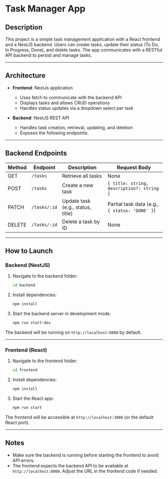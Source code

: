 
# Task Manager App

## Description

This project is a simple task management application with a React frontend and a NestJS backend.
Users can create tasks, update their status (To Do, In Progress, Done), and delete tasks.
The app communicates with a RESTful API backend to persist and manage tasks.

---

## Architecture

- **Frontend**: NextJs application
  - Uses fetch to communicate with the backend API
  - Displays tasks and allows CRUD operations
  - Handles status updates via a dropdown select per task

- **Backend**: NestJS REST API
  - Handles task creation, retrieval, updating, and deletion
  - Exposes the following endpoints:

---

## Backend Endpoints

| Method | Endpoint      | Description                             | Request Body                   |
|--------|---------------|-------------------------------------|-------------------------------|
| GET    | `/tasks`      | Retrieve all tasks                   | None                          |
| POST   | `/tasks`      | Create a new task                   | `{ title: string, description?: string }` |
| PATCH  | `/tasks/:id`  | Update task (e.g., status, title)   | Partial task data (e.g., `{ status: 'DONE' }`) |
| DELETE | `/tasks/:id`  | Delete a task by ID                 | None                          |

---

## How to Launch

### Backend (NestJS)

1. Navigate to the backend folder:
   ```bash
   cd backend
   ```

2. Install dependencies:
   ```bash
   npm install
   ```

3. Start the backend server in development mode:
   ```bash
   npm run start:dev
   ```

The backend will be running on `http://localhost:8000` by default.

---

### Frontend (React)

1. Navigate to the frontend folder:
   ```bash
   cd frontend
   ```

2. Install dependencies:
   ```bash
   npm install
   ```

3. Start the React app:
   ```bash
   npm run start
   ```

The frontend will be accessible at `http://localhost:3000` (or the default React port).

---

## Notes

- Make sure the backend is running before starting the frontend to avoid API errors.
- The frontend expects the backend API to be available at `http://localhost:8000`. Adjust the URL in the frontend code if needed.

